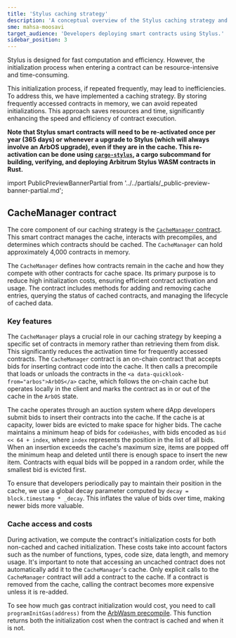 ```yaml
---
title: 'Stylus caching strategy'
description: 'A conceptual overview of the Stylus caching strategy and `CacheManager` contract, and explaining its functionality.'
sme: mahsa-moosavi
target_audience: 'Developers deploying smart contracts using Stylus.'
sidebar_position: 3
---
```


<a data-quicklook-from="stylus">Stylus</a> is designed for fast computation and efficiency. However,
the initialization process when entering a contract can be resource-intensive and time-consuming.

This initialization process, if repeated frequently, may lead to inefficiencies. To address this, we have implemented a caching strategy. By storing frequently accessed contracts in memory, we can avoid repeated initializations. This approach saves resources and time, significantly enhancing the speed and efficiency of contract execution.

**Note that Stylus smart contracts will need to be re-activated once per year (365 days) or whenever a upgrade to Stylus (which will always involve an ArbOS upgrade), even if they are in the cache. This re-activation can be done using [`cargo-stylus`](https://github.com/OffchainLabs/cargo-stylus), a cargo subcommand for building, verifying, and deploying Arbitrum Stylus WASM contracts in Rust.**



import PublicPreviewBannerPartial from '../../partials/_public-preview-banner-partial.md';

<PublicPreviewBannerPartial />

## CacheManager contract

The core component of our caching strategy is the [`CacheManager` contract](https://github.com/OffchainLabs/stylus-contracts/blob/c51ab1dc90f543caf579600162f77e053984b8cd/src/chain/`CacheManager`.sol). This smart contract manages the cache, interacts with precompiles, and determines which contracts should be cached. The `CacheManager` can hold approximately 4,000 contracts in memory.

The `CacheManager` defines how contracts remain in the cache and how they compete with other contracts for cache space. Its primary purpose is to reduce high initialization costs, ensuring efficient contract activation and usage. The contract includes methods for adding and removing cache entries, querying the status of cached contracts, and managing the lifecycle of cached data.

### Key features

The `CacheManager` plays a crucial role in our caching strategy by keeping a specific set of contracts in memory rather than retrieving them from disk. This significantly reduces the activation time for frequently accessed contracts. The `CacheManager` contract is an on-chain contract that accepts bids for inserting contract code into the cache. It then calls a precompile that loads or unloads the contracts in the `<a data-quicklook-from="arbos">ArbOS</a>` cache, which follows the on-chain cache but operates locally in the client and marks the contract as in or out of the cache in the `ArbOS` state.

The cache operates through an auction system where dApp developers submit bids to insert their contracts into the cache. If the cache is at capacity, lower bids are evicted to make space for higher bids. The cache maintains a minimum heap of bids for `codeHashes`, with bids encoded as `bid << 64 + index`, where `index` represents the position in the list of all bids. When an insertion exceeds the cache's maximum size, items are popped off the minimum heap and deleted until there is enough space to insert the new item. Contracts with equal bids will be popped in a random order, while the smallest bid is evicted first.

To ensure that developers periodically pay to maintain their position in the cache, we use a global decay parameter computed by `decay = block.timestamp * _decay`. This inflates the value of bids over time, making newer bids more valuable.

### Cache access and costs

During activation, we compute the contract's initialization costs for both non-cached and cached initialization. These costs take into account factors such as the number of functions, types, code size, data length, and memory usage. It's important to note that accessing an uncached contract does not automatically add it to the `CacheManager`'s cache. Only explicit calls to the `CacheManager` contract will add a contract to the cache. If a contract is removed from the cache, calling the contract becomes more expensive unless it is re-added.

To see how much gas contract initialization would cost, you need to call `programInitGas(address)` from the [ArbWasm precompile](https://github.com/OffchainLabs/nitro/blob/d906798140e562500beb9005d2503b0272852298/precompiles/ArbWasm.go). This function returns both the initialization cost when the contract is cached and when it is not.
